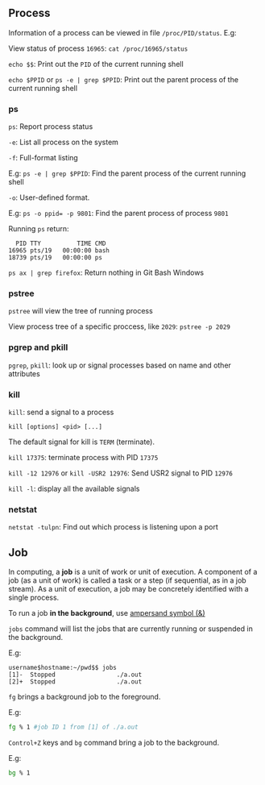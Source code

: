 ## Process

Information of a process can be viewed in file ``/proc/PID/status``. E.g: 

View status of process ``16965``: ``cat /proc/16965/status``

``echo $$``: Print out the ``PID`` of the current running shell

``echo $PPID`` or ``ps -e | grep $PPID``: Print out the parent process of the current running shell

### ps

``ps``: Report process status

``-e``: List all process on the system

``-f``: Full-format listing

E.g: ``ps -e | grep $PPID``: Find the parent process of the current running shell

``-o``: User-defined format.

E.g: ``ps -o ppid= -p 9801``: Find the parent process of process ``9801``

Running ``ps`` return:

```
  PID TTY          TIME CMD
16965 pts/19   00:00:00 bash
18739 pts/19   00:00:00 ps
```

``ps ax | grep firefox``: Return nothing in Git Bash Windows

### pstree

``pstree`` will view the tree of running process

View process tree of a specific proccess, like ``2029``:  ``pstree -p 2029``

### pgrep and  pkill 

``pgrep``, ``pkill``: look  up  or signal processes based on name and other attributes
       
### kill

``kill``: send a signal to a process

``kill [options] <pid> [...]``

The  default  signal  for kill is ``TERM`` (terminate).

``kill 17375``: terminate process with PID ``17375``

``kill -12 12976`` or ``kill -USR2 12976``: Send USR2 signal to PID ``12976``

``kill -l``: display all the available signals

### netstat

``netstat -tulpn``: Find out which process is listening upon a port

## Job

In computing, a **job** is a unit of work or unit of execution. A component of a job (as a unit of work) is called a task or a step (if sequential, as in a job stream). As a unit of execution, a job may be concretely identified with a single process.

To run a job **in the background**, use [ampersand symbol (&)](https://github.com/TranPhucVinh/Linux-Shell/blob/master/Unix%20commands/List%20of%20commands.md#-control-operator)

``jobs`` command will list the jobs that are currently running or suspended in the background.

E.g:

```
username$hostname:~/pwd$$ jobs
[1]-  Stopped                 ./a.out
[2]+  Stopped                 ./a.out
```

``fg`` brings a background job to the foreground.

E.g:

```sh
fg % 1 #job ID 1 from [1] of ./a.out
```

``Control+Z`` keys and ``bg`` command bring a job to the background.

E.g:

```sh
bg % 1
```
